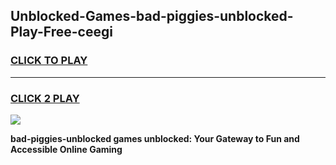 
## Unblocked-Games-bad-piggies-unblocked-Play-Free-ceegi
<h3>
<a href="https://premium76.site?title=bad-piggies-unblocked&ref=18A1">CLICK TO PLAY</a></h3>
<hr>

<h3>
<a href="https://premium76.site?title=bad-piggies-unblocked&ref=18A1">CLICK 2 PLAY</a>
  
</h3>

<a href="https://premium76.site?title=bad-piggies-unblocked&ref=18A1"><img src="https://clearcache.store/games.png"></a>


**bad-piggies-unblocked games unblocked: Your Gateway to Fun and Accessible Online Gaming**
